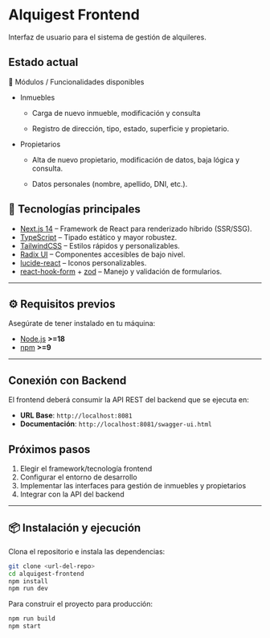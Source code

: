 # Alquigest Frontend

Interfaz de usuario para el sistema de gestión de alquileres.

## Estado actual

📂 Módulos / Funcionalidades disponibles

- Inmuebles
  
  - Carga de nuevo inmueble, modificación y consulta   

  - Registro de dirección, tipo, estado, superficie y propietario.

- Propietarios

    - Alta de nuevo propietario, modificación de datos, baja lógica y consulta. 

    - Datos personales (nombre, apellido, DNI, etc.).


## 🚀 Tecnologías principales

- [Next.js 14](https://nextjs.org/) – Framework de React para renderizado híbrido (SSR/SSG).
- [TypeScript](https://www.typescriptlang.org/) – Tipado estático y mayor robustez.
- [TailwindCSS](https://tailwindcss.com/) – Estilos rápidos y personalizables.
- [Radix UI](https://www.radix-ui.com/) – Componentes accesibles de bajo nivel.
- [lucide-react](https://lucide.dev/) – Iconos personalizables.
- [react-hook-form](https://react-hook-form.com/) + [zod](https://zod.dev/) – Manejo y validación de formularios.

---

## ⚙️ Requisitos previos

Asegúrate de tener instalado en tu máquina:

- [Node.js](https://nodejs.org/) **>=18**
- [npm](https://www.npmjs.com/) **>=9**

---

## Conexión con Backend

El frontend deberá consumir la API REST del backend que se ejecuta en:
- **URL Base**: `http://localhost:8081`
- **Documentación**: `http://localhost:8081/swagger-ui.html`

## Próximos pasos

1. Elegir el framework/tecnología frontend
2. Configurar el entorno de desarrollo
3. Implementar las interfaces para gestión de inmuebles y propietarios
4. Integrar con la API del backend

---

## 📦 Instalación y ejecución

Clona el repositorio e instala las dependencias:

```bash
git clone <url-del-repo>
cd alquigest-frontend
npm install
npm run dev
```

Para construir el proyecto para producción:

```bash
npm run build
npm start
```